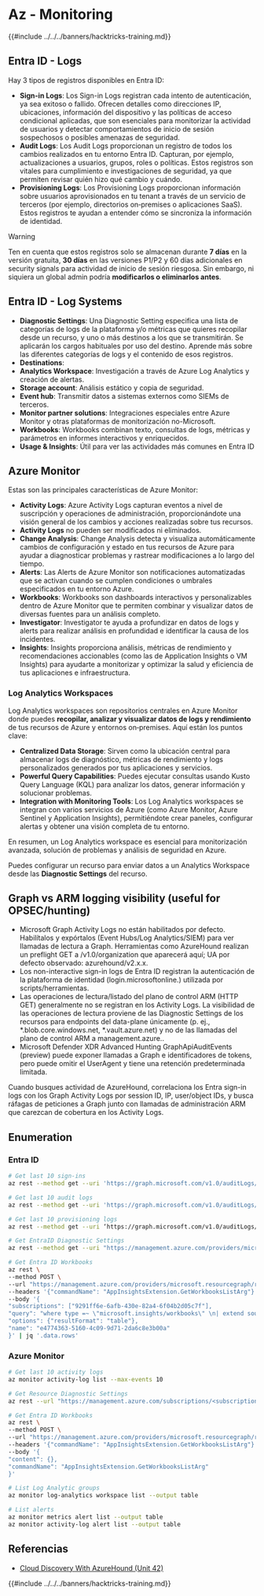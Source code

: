 # Az - Monitoring

{{#include ../../../banners/hacktricks-training.md}}

## Entra ID - Logs

Hay 3 tipos de registros disponibles en Entra ID:

- **Sign-in Logs**: Los Sign-in Logs registran cada intento de autenticación, ya sea exitoso o fallido. Ofrecen detalles como direcciones IP, ubicaciones, información del dispositivo y las políticas de acceso condicional aplicadas, que son esenciales para monitorizar la actividad de usuarios y detectar comportamientos de inicio de sesión sospechosos o posibles amenazas de seguridad.
- **Audit Logs**: Los Audit Logs proporcionan un registro de todos los cambios realizados en tu entorno Entra ID. Capturan, por ejemplo, actualizaciones a usuarios, grupos, roles o políticas. Estos registros son vitales para cumplimiento e investigaciones de seguridad, ya que permiten revisar quién hizo qué cambio y cuándo.
- **Provisioning Logs**: Los Provisioning Logs proporcionan información sobre usuarios aprovisionados en tu tenant a través de un servicio de terceros (por ejemplo, directorios on‑premises o aplicaciones SaaS). Estos registros te ayudan a entender cómo se sincroniza la información de identidad.

> [!WARNING]
> Ten en cuenta que estos registros solo se almacenan durante **7 días** en la versión gratuita, **30 días** en las versiones P1/P2 y 60 días adicionales en security signals para actividad de inicio de sesión riesgosa. Sin embargo, ni siquiera un global admin podría **modificarlos o eliminarlos antes**.

## Entra ID - Log Systems

- **Diagnostic Settings**: Una Diagnostic Setting especifica una lista de categorías de logs de la plataforma y/o métricas que quieres recopilar desde un recurso, y uno o más destinos a los que se transmitirán. Se aplicarán los cargos habituales por uso del destino. Aprende más sobre las diferentes categorías de logs y el contenido de esos registros.
- **Destinations**:
- **Analytics Workspace**: Investigación a través de Azure Log Analytics y creación de alertas.
- **Storage account**: Análisis estático y copia de seguridad.
- **Event hub**: Transmitir datos a sistemas externos como SIEMs de terceros.
- **Monitor partner solutions**: Integraciones especiales entre Azure Monitor y otras plataformas de monitorización no-Microsoft.
- **Workbooks**: Workbooks combinan texto, consultas de logs, métricas y parámetros en informes interactivos y enriquecidos.
- **Usage & Insights**: Útil para ver las actividades más comunes en Entra ID

## Azure Monitor

Estas son las principales características de Azure Monitor:

- **Activity Logs**: Azure Activity Logs capturan eventos a nivel de suscripción y operaciones de administración, proporcionándote una visión general de los cambios y acciones realizadas sobre tus recursos.
- **Activity Logs** no pueden ser modificados ni eliminados.
- **Change Analysis**: Change Analysis detecta y visualiza automáticamente cambios de configuración y estado en tus recursos de Azure para ayudar a diagnosticar problemas y rastrear modificaciones a lo largo del tiempo.
- **Alerts**: Las Alerts de Azure Monitor son notificaciones automatizadas que se activan cuando se cumplen condiciones o umbrales especificados en tu entorno Azure.
- **Workbooks**: Workbooks son dashboards interactivos y personalizables dentro de Azure Monitor que te permiten combinar y visualizar datos de diversas fuentes para un análisis completo.
- **Investigator**: Investigator te ayuda a profundizar en datos de logs y alerts para realizar análisis en profundidad e identificar la causa de los incidentes.
- **Insights**: Insights proporciona análisis, métricas de rendimiento y recomendaciones accionables (como las de Application Insights o VM Insights) para ayudarte a monitorizar y optimizar la salud y eficiencia de tus aplicaciones e infraestructura.

### Log Analytics Workspaces

Log Analytics workspaces son repositorios centrales en Azure Monitor donde puedes **recopilar, analizar y visualizar datos de logs y rendimiento** de tus recursos de Azure y entornos on‑premises. Aquí están los puntos clave:

- **Centralized Data Storage**: Sirven como la ubicación central para almacenar logs de diagnóstico, métricas de rendimiento y logs personalizados generados por tus aplicaciones y servicios.
- **Powerful Query Capabilities**: Puedes ejecutar consultas usando Kusto Query Language (KQL) para analizar los datos, generar información y solucionar problemas.
- **Integration with Monitoring Tools**: Los Log Analytics workspaces se integran con varios servicios de Azure (como Azure Monitor, Azure Sentinel y Application Insights), permitiéndote crear paneles, configurar alertas y obtener una visión completa de tu entorno.

En resumen, un Log Analytics workspace es esencial para monitorización avanzada, solución de problemas y análisis de seguridad en Azure.

Puedes configurar un recurso para enviar datos a un Analytics Workspace desde las **Diagnostic Settings** del recurso.

## Graph vs ARM logging visibility (useful for OPSEC/hunting)

- Microsoft Graph Activity Logs no están habilitados por defecto. Habilítalos y expórtalos (Event Hubs/Log Analytics/SIEM) para ver llamadas de lectura a Graph. Herramientas como AzureHound realizan un preflight GET a /v1.0/organization que aparecerá aquí; UA por defecto observado: azurehound/v2.x.x.
- Los non-interactive sign-in logs de Entra ID registran la autenticación de la plataforma de identidad (login.microsoftonline.<tld>) utilizada por scripts/herramientas.
- Las operaciones de lectura/listado del plano de control ARM (HTTP GET) generalmente no se registran en los Activity Logs. La visibilidad de las operaciones de lectura proviene de las Diagnostic Settings de los recursos para endpoints del data-plane únicamente (p. ej., *.blob.core.windows.net, *.vault.azure.net) y no de las llamadas del plano de control ARM a management.azure.<tld>.
- Microsoft Defender XDR Advanced Hunting GraphApiAuditEvents (preview) puede exponer llamadas a Graph e identificadores de tokens, pero puede omitir el UserAgent y tiene una retención predeterminada limitada.

Cuando busques actividad de AzureHound, correlaciona los Entra sign-in logs con los Graph Activity Logs por session ID, IP, user/object IDs, y busca ráfagas de peticiones a Graph junto con llamadas de administración ARM que carezcan de cobertura en los Activity Logs.

## Enumeration

### Entra ID
```bash
# Get last 10 sign-ins
az rest --method get --uri 'https://graph.microsoft.com/v1.0/auditLogs/signIns?$top=10'

# Get last 10 audit logs
az rest --method get --uri 'https://graph.microsoft.com/v1.0/auditLogs/directoryAudits?$top=10'

# Get last 10 provisioning logs
az rest --method get --uri ‘https://graph.microsoft.com/v1.0/auditLogs/provisioning?$top=10’

# Get EntraID Diagnostic Settings
az rest --method get --uri "https://management.azure.com/providers/microsoft.aadiam/diagnosticSettings?api-version=2017-04-01-preview"

# Get Entra ID Workbooks
az rest \
--method POST \
--url "https://management.azure.com/providers/microsoft.resourcegraph/resources?api-version=2021-03-01" \
--headers '{"commandName": "AppInsightsExtension.GetWorkbooksListArg"}' \
--body '{
"subscriptions": ["9291ff6e-6afb-430e-82a4-6f04b2d05c7f"],
"query": "where type =~ \"microsoft.insights/workbooks\" \n| extend sourceId = tostring(properties.sourceId) \n| where sourceId =~ \"Azure Active Directory\" \n| extend DisplayName = tostring(properties.displayName) \n| extend WorkbookType = tostring(properties.category), LastUpdate = todatetime(properties.timeModified) \n| where WorkbookType == \"workbook\"\n| project DisplayName, name, resourceGroup, kind, location, id, type, subscriptionId, tags, WorkbookType, LastUpdate, identity, properties",
"options": {"resultFormat": "table"},
"name": "e4774363-5160-4c09-9d71-2da6c8e3b00a"
}' | jq '.data.rows'
```
### Azure Monitor
```bash
# Get last 10 activity logs
az monitor activity-log list --max-events 10

# Get Resource Diagnostic Settings
az rest --url "https://management.azure.com/subscriptions/<subscription-id>/resourceGroups/<res-group>/providers/Microsoft.DocumentDb/databaseAccounts/<db-name>/providers/microsoft.insights/diagnosticSettings?api-version=2021-05-01-preview"

# Get Entra ID Workbooks
az rest \
--method POST \
--url "https://management.azure.com/providers/microsoft.resourcegraph/resources?api-version=2021-03-01" \
--headers '{"commandName": "AppInsightsExtension.GetWorkbooksListArg"}' \
--body '{
"content": {},
"commandName": "AppInsightsExtension.GetWorkbooksListArg"
}'

# List Log Analytic groups
az monitor log-analytics workspace list --output table

# List alerts
az monitor metrics alert list --output table
az monitor activity-log alert list --output table
```
## Referencias
- [Cloud Discovery With AzureHound (Unit 42)](https://unit42.paloaltonetworks.com/threat-actor-misuse-of-azurehound/)

{{#include ../../../banners/hacktricks-training.md}}
